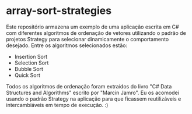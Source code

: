 # array-sort-strategies
Este repositório armazena um exemplo de uma aplicação escrita em C# com diferentes algoritmos de ordenação de vetores utilizando o padrão de projetos Strategy para selecionar dinamicamente o comportamento desejado. Entre os algoritmos selecionados estão:

- Insertion Sort
- Selection Sort
- Bubble Sort 
- Quick Sort

Todos os algoritmos de ordenação foram extraídos do livro "C# Data Structures and Algorithms" escrito por "Marcin Jamro". Eu os acomodei usando o padrão Strategy na aplicação para que ficassem reutilizáveis e intercambiáveis em tempo de execução. :)

